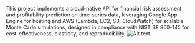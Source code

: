 This project implements a cloud-native API for financial risk assessment and profitability prediction on time-series data, leveraging Google App Engine for hosting and AWS (Lambda, EC2, S3, CloudWatch) for scalable Monte Carlo simulations, designed in compliance with NIST SP 800-145 for cost-effectiveness, elasticity, and reproducibility.
![Alt text]([aws_digram.pdf](https://github.com/alishaheb/aws-stock-analysis/blob/af186810aff54171fea7631ddfd8213cf9ff8d83/diagram.jpg)) 
